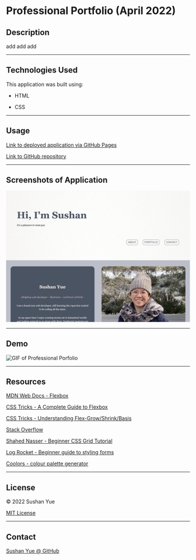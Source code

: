 # Professional Portfolio (April 2022)

## Description

add add add

---

## Technologies Used

This application was built using: 

* HTML

* CSS

---

## Usage

[Link to deployed application via GitHub Pages](https://atlantablack.github.io/Portfolio_April22/)

[Link to GitHub repository](https://github.com/AtlantaBlack/Portfolio_April22)

---

## Screenshots of Application

![Screenshot of Professional Porfolio](assets/images/screenshot-portfolio.jpg?raw=true "Sushan Yue portfolio screenshot")

---

## Demo

![GIF of Professional Porfolio](assets/images/demo-portfolio.gif?raw=true "Sushan Yue portfolio demo")

---

## Resources

[MDN Web Docs - Flexbox](https://developer.mozilla.org/en-US/docs/Learn/CSS/CSS_layout/Flexbox)

[CSS Tricks - A Complete Guide to Flexbox](https://css-tricks.com/snippets/css/a-guide-to-flexbox/)

[CSS Tricks - Understanding Flex-Grow/Shrink/Basis](https://css-tricks.com/understanding-flex-grow-flex-shrink-and-flex-basis/)

[Stack Overflow](https://stackoverflow.com/)

[Shahed Nasser - Beginner CSS Grid Tutorial](https://blog.shahednasser.com/css-grid-tutorial-for-beginners/)

[Log Rocket - Beginner guide to styling forms](https://blog.logrocket.com/how-to-style-forms-with-css-a-beginners-guide/)

[Coolors - colour palette generator](https://coolors.co/?home)

---

## License

© 2022 Sushan Yue

[MIT License](/LICENSE)

---

## Contact

[Sushan Yue @ GitHub](https://github.com/AtlantaBlack)

